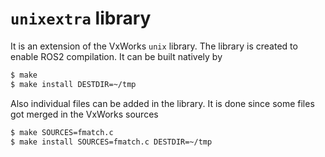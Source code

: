 # `unixextra` library

It is an extension of the VxWorks `unix` library. The library is created to enable ROS2 compilation.
It can be built natively by

```bash
$ make
$ make install DESTDIR=~/tmp
```

Also individual files can be added in the library. It is done since some files got merged in the VxWorks sources

```bash
$ make SOURCES=fmatch.c
$ make install SOURCES=fmatch.c DESTDIR=~/tmp
```
